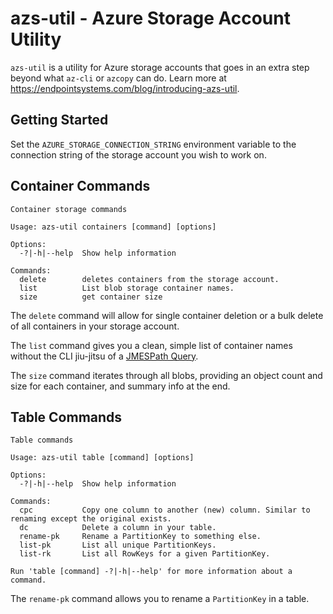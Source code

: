 # azs-util - Azure Storage Account Utility

`azs-util` is a utility for Azure storage accounts that goes in an extra step beyond what `az-cli` or `azcopy` can do. Learn more at https://endpointsystems.com/blog/introducing-azs-util. 

## Getting Started
Set the `AZURE_STORAGE_CONNECTION_STRING` environment variable to the connection string of the storage account you wish to work on.

## Container Commands

```
Container storage commands

Usage: azs-util containers [command] [options]

Options:
  -?|-h|--help  Show help information

Commands:
  delete        deletes containers from the storage account.
  list          List blob storage container names.
  size          get container size
```

The `delete` command will allow for single container deletion or a bulk delete of all containers in your storage account. 

The `list` command gives you a clean, simple list of container names without the CLI jiu-jitsu of a [JMESPath Query](http://jmespath.org/). 

The `size` command iterates through all blobs, providing an object count and size for each container, and summary info at the end. 

## Table Commands
```
Table commands

Usage: azs-util table [command] [options]

Options:
  -?|-h|--help  Show help information

Commands:
  cpc           Copy one column to another (new) column. Similar to renaming except the original exists.
  dc            Delete a column in your table.
  rename-pk     Rename a PartitionKey to something else.
  list-pk       List all unique PartitionKeys.
  list-rk       List all RowKeys for a given PartitionKey.

Run 'table [command] -?|-h|--help' for more information about a command.

```
The `rename-pk` command allows you to rename a `PartitionKey` in a table. 

